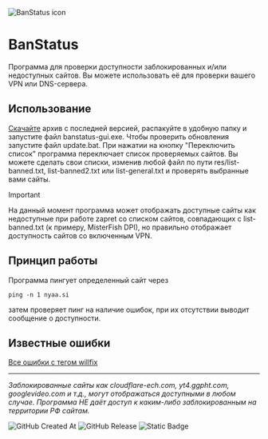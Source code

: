 ![BanStatus icon](https://raw.githubusercontent.com/whyplural/banstatus/main/res/icon.ico)
# BanStatus
Программа для проверки доступности заблокированных и/или недоступных сайтов. Вы можете использовать её для проверки вашего VPN или DNS-сервера.
## Использование
[Скачайте](https://github.com/whyplural/banstatus/releases/latest) архив с последней версией, распакуйте в удобную папку и запустите файл banstatus-gui.exe. Чтобы проверить обновления запустите файл update.bat. При нажатии на кнопку "Переключить список" программа переключает список проверяемых сайтов. Вы можете сделать свои списки, изменив любой файл по пути res/list-banned.txt, list-banned2.txt или list-general.txt и проверять выбранные вами сайты.
> [!IMPORTANT]  
> На данный момент программа может отображать доступные сайты как недоступные при работе zapret cо списком сайтов, совпадающих с list-banned.txt (к примеру, MisterFish DPI), но правильно отображает доступность сайтов со включенным VPN.
## Принцип работы
Программа пингует определенный сайт через
```batch
ping -n 1 nyaa.si
```
затем проверяет пинг на наличие ошибок, при их отсутствии выводит сообщение о доступности.
## Известные ошибки
[Все ошибки с тегом willfix](https://github.com/whyplural/banstatus/issues?q=is%3Aissue%20state%3Aopen%20label%3Awillfix)
____
*Заблокированные сайты как cloudflare-ech.com, yt4.ggpht.com, googlevideo.com и т.д., могут отображаться доступными в любом случае.*
*Программа НЕ даёт доступ к каким-либо заблокированным на территории РФ сайтам.*

![GitHub Created At](https://img.shields.io/github/created-at/whyplural/banstatus) ![GitHub Release](https://img.shields.io/github/v/release/whyplural/banstatus) 
![Static Badge](https://img.shields.io/badge/platform-windows-blue)
